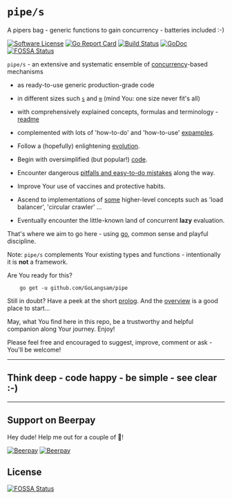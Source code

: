 # `pipe/s`
A pipers bag - generic functions to gain concurrency - batteries included :-)

[![Software License](https://img.shields.io/badge/license-MIT-brightgreen.svg?style=flat-square)](LICENSE.md)
[![Go Report Card](https://goreportcard.com/badge/github.com/GoLangsam/pipe)](https://goreportcard.com/report/github.com/GoLangsam/pipe)
[![Build Status](https://travis-ci.org/GoLangsam/pipe.svg?branch=master)](https://travis-ci.org/GoLangsam/pipe)
[![GoDoc](https://godoc.org/github.com/GoLangsam/pipe?status.svg)](https://godoc.org/github.com/GoLangsam/pipe)
[![FOSSA Status](https://app.fossa.io/api/projects/git%2Bgithub.com%2FGoLangsam%2Fpipe.svg?type=shield)](https://app.fossa.io/projects/git%2Bgithub.com%2FGoLangsam%2Fpipe?ref=badge_shield)

`pipe/s` - an extensive and systematic ensemble of [concurrency](readme/adverts.md)-based mechanisms

- as ready-to-use generic production-grade code
- in different sizes such [`s`](s/) and [`m`](m/) (mind You: one size never fit's all)
- with comprehensively explained concepts, formulas and terminology - [readme](readme/)
- complemented with lots of 'how-to-do' and 'how-to-use' [expamples](expamples/).

- Follow a (hopefully) enlightening [evolution](readme/evolve.md).
- Begin with oversimplified (but popular!) [code](readme/in-the-wild.md).
- Encounter dangerous [pitfalls and easy-to-do mistakes](readme/pitfalls.md) along the way.
- Improve Your use of vaccines and protective habits.
- Ascend to implementations of [some](any/) higher-level concepts such as 'load balancer', 'circular crawler' ...
- Eventually encounter the little-known land of concurrent **lazy** evaluation.

That's where we aim to go here - using [go](https.//golang.org/ "golang.org"), common sense and playful discipline.

Note: `pipe/s` complements Your existing types and functions - intentionally it is **not** a framework.

Are You ready for this?

```
    go get -u github.com/GoLangsam/pipe
```

Still in doubt? Have a peek at the short [prolog](readme/prolog.md).
And the [overview](readme/overview.md) is a good place to start...

May, what You find here in this repo, be a trustworthy and helpful companion along Your journey. Enjoy!

Please feel free and encouraged to suggest, improve, comment or ask - You'll be welcome!

---
## Think deep - code happy - be simple - see clear :-)

---
## Support on Beerpay
Hey dude! Help me out for a couple of :beers:!

[![Beerpay](https://beerpay.io/GoLangsam/pipe/badge.svg?style=beer-square)](https://beerpay.io/GoLangsam/pipe)  [![Beerpay](https://beerpay.io/GoLangsam/pipe/make-wish.svg?style=flat-square)](https://beerpay.io/GoLangsam/pipe?focus=wish)

## License
[![FOSSA Status](https://app.fossa.io/api/projects/git%2Bgithub.com%2FGoLangsam%2Fpipe.svg?type=large)](https://app.fossa.io/projects/git%2Bgithub.com%2FGoLangsam%2Fpipe?ref=badge_large)